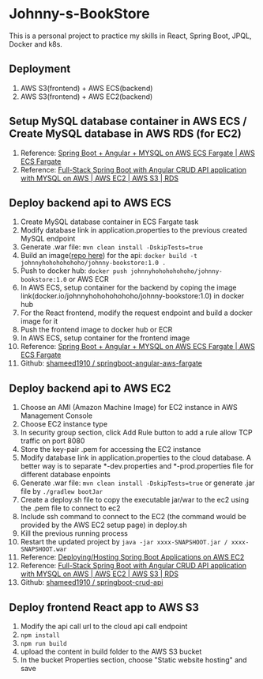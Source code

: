 # Johnny-s-BookStore
This is a personal project to practice my skills in React, Spring Boot, JPQL, Docker and k8s.

## Deployment
<ol>
  <li>AWS S3(frontend) + AWS ECS(backend)</li>
  <li>AWS S3(frontend) + AWS EC2(backend)</li>
</ol>

## Setup MySQL database container in AWS ECS / Create MySQL database in AWS RDS (for EC2)
<ol>
  <li>Reference: <a href="https://www.youtube.com/watch?v=zJMqCjc2qIc">Spring Boot + Angular + MYSQL on AWS ECS Fargate | AWS ECS Fargate</a></li>
  <li>Reference: <a href="https://www.youtube.com/watch?v=a5yR8wYkggs">Full-Stack Spring Boot with Angular CRUD API application with MYSQL on AWS | AWS EC2 | AWS S3 | RDS</a></li>
</ol>

## Deploy backend api to AWS ECS</h2>
<ol>
  <li>Create MySQL database container in ECS Fargate task</li>
  <li>Modify database link in application.properties to the previous created MySQL endpoint</li>
  <li>Generate .war file: <code>mvn clean install -DskipTests=true</code></li>
  <li>Build an image(<a href="https://hub.docker.com/repository/docker/johnnyhohohohohoho/johnny-bookstore/general">repo here</a>) for the api: <code>docker build -t johnnyhohohohohoho/johnny-bookstore:1.0 .</code></li>
  <li>Push to docker hub: <code>docker push johnnyhohohohohoho/johnny-bookstore:1.0</code> or AWS ECR</li>
  <li>In AWS ECS, setup container for the backend by coping the image link(docker.io/johnnyhohohohohoho/johnny-bookstore:1.0) in docker hub</li>
  <li>For the React frontend, modify the request endpoint and build a docker image for it</li>
  <li>Push the frontend image to docker hub or ECR</li>
  <li>In AWS ECS, setup container for the frontend image</li>
  <li>Reference: <a href="https://www.youtube.com/watch?v=zJMqCjc2qIc">Spring Boot + Angular + MYSQL on AWS ECS Fargate | AWS ECS Fargate</a></li>
  <li>Github: <a href="https://github.com/shameed1910/springboot-angular-aws-fargate">shameed1910
/
springboot-angular-aws-fargate</a></li>
</ol>

## Deploy backend api to AWS EC2
<ol>
  <li>Choose an AMI (Amazon Machine Image) for EC2 instance in AWS Management Console</li>
  <li>Choose EC2 instance type</li>
  <li>In security group section, click Add Rule button to add a rule allow TCP traffic on port 8080</li>
  <li>Store the key-pair .pem for accessing the EC2 instance</li>
  <li>Modify database link in application.properties to the cloud database. A better way is to separate  *-dev.properties and *-prod.properties file for different database enpoints</li>
  <li>Generate .war file: <code>mvn clean install -DskipTests=true</code> or generate .jar file by <code>./gradlew bootJar</code></li>
  <li>Create a deploy.sh file to copy the executable jar/war to the ec2 using the .pem file to connect to ec2</li>
  <li>Include ssh command to connect to the EC2 (the command would be provided by the AWS EC2 setup page) in deploy.sh</li>
  <li>Kill the previous running process</li>
  <li>Restart the updated project by <code>java -jar xxxx-SNAPSHOOT.jar / xxxx-SNAPSHOOT.war</code></li>
  <li>
    Reference: 
    <a href="https://medium.com/@kgaurav23/deploying-hosting-spring-boot-applications-on-aws-ec2-7babc15a1ab6">Deploying/Hosting Spring Boot Applications on AWS EC2</a>
  </li>
  <li>Reference: <a href="https://www.youtube.com/watch?v=a5yR8wYkggs">Full-Stack Spring Boot with Angular CRUD API application with MYSQL on AWS | AWS EC2 | AWS S3 | RDS</a></li>
  <li>Github: <a href="https://github.com/shameed1910/springboot-crud-api" >shameed1910
/
springboot-crud-api</a></li>
</ol>

## Deploy frontend React app to AWS S3
<ol>
  <li>Modify the api call url to the cloud api call endpoint</li>
  <li><code>npm install</code></li>
  <li><code>npm run build</code></li>
  <li>upload the content in build folder to the AWS S3 bucket</li>
  <li>In the bucket Properties section, choose "Static website hosting" and save</li>
</ol>


